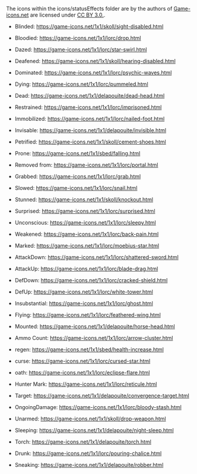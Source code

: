 The icons within the icons/statusEffects folder are by the authors of [Game-icons.net](https://game-icons.net/) are licensed under [CC BY 3.0.](https://creativecommons.org/licenses/by/3.0/legalcode).


* Blinded:		https://game-icons.net/1x1/skoll/sight-disabled.html
* Bloodied:		https://game-icons.net/1x1/lorc/drop.html
* Dazed:			https://game-icons.net/1x1/lorc/star-swirl.html
* Deafened:		https://game-icons.net/1x1/skoll/hearing-disabled.html
* Dominated:		https://game-icons.net/1x1/lorc/psychic-waves.html
* Dying:			https://game-icons.net/1x1/lorc/pummeled.html
* Dead:			https://game-icons.net/1x1/delapouite/dead-head.html
* Restrained:		https://game-icons.net/1x1/lorc/imprisoned.html
* Immobilized:	https://game-icons.net/1x1/lorc/nailed-foot.html
* Invisable:		https://game-icons.net/1x1/delapouite/invisible.html
* Petrified:		https://game-icons.net/1x1/skoll/cement-shoes.html
* Prone:			https://game-icons.net/1x1/sbed/falling.html
* Removed from:	https://game-icons.net/1x1/lorc/portal.html
* Grabbed:		https://game-icons.net/1x1/lorc/grab.html
* Slowed:			https://game-icons.net/1x1/lorc/snail.html
* Stunned:		https://game-icons.net/1x1/skoll/knockout.html
* Surprised:		https://game-icons.net/1x1/lorc/surprised.html
* Unconscious:	https://game-icons.net/1x1/lorc/sleepy.html
* Weakened:		https://game-icons.net/1x1/lorc/back-pain.html

* Marked:			https://game-icons.net/1x1/lorc/moebius-star.html

* AttackDown:		https://game-icons.net/1x1/lorc/shattered-sword.html
* AttackUp:		https://game-icons.net/1x1/lorc/blade-drag.html
* DefDown:		https://game-icons.net/1x1/lorc/cracked-shield.html
* DefUp:			https://game-icons.net/1x1/lorc/white-tower.html
* Insubstantial:	https://game-icons.net/1x1/lorc/ghost.html
* Flying:			https://game-icons.net/1x1/lorc/feathered-wing.html
* Mounted:		https://game-icons.net/1x1/delapouite/horse-head.html
* Ammo Count:		https://game-icons.net/1x1/lorc/arrow-cluster.html
* regen:			https://game-icons.net/1x1/sbed/health-increase.html
* curse:			https://game-icons.net/1x1/lorc/cursed-star.html
* oath:			https://game-icons.net/1x1/lorc/eclipse-flare.html
* Hunter Mark:	https://game-icons.net/1x1/lorc/reticule.html
* Target:			https://game-icons.net/1x1/delapouite/convergence-target.html
* OngoingDamage:	https://game-icons.net/1x1/lorc/bloody-stash.html

* Unarmed:		https://game-icons.net/1x1/skoll/drop-weapon.html
* Sleeping:		https://game-icons.net/1x1/delapouite/night-sleep.html
* Torch:			https://game-icons.net/1x1/delapouite/torch.html
* Drunk:			https://game-icons.net/1x1/lorc/pouring-chalice.html
* Sneaking:		https://game-icons.net/1x1/delapouite/robber.html

